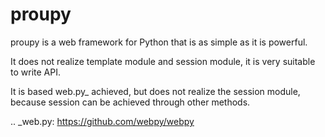 proupy
======

proupy is a web framework for Python that is as simple as it is powerful.

It does not realize template module and session module, it is very suitable to write API.

It is based web.py_ achieved, but does not realize the session module, because session can be achieved through other methods.

.. _web.py: https://github.com/webpy/webpy

